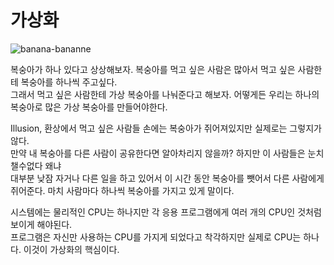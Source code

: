 # 가상화

![banana-bananne](https://user-images.githubusercontent.com/72185011/174489979-dc2560b0-d282-4b24-9466-284bbbb570c7.gif)

복숭아가 하나 있다고 상상해보자. 복숭아를 먹고 싶은 사람은 많아서 먹고 싶은 사람한테 복숭아를 하나씩 주고싶다.  
그래서 먹고 싶은 사람한테 가상 복숭아를 나눠준다고 해보자. 어떻게든 우리는 하나의 복숭아로 많은 가상 복숭아를 만들어야한다.  

Illusion, 환상에서 먹고 싶은 사람들 손에는 복숭아가 쥐어져있지만 실제로는 그렇지가 않다.  
만약 내 복숭아를 다른 사람이 공유한다면 알아차리지 않을까? 하지만 이 사람들은 눈치 챌수없다 왜냐    
대부분 낮잠 자거나 다른 일을 하고 있어서 이 시간 동안 복숭아를 뺏어서 다른 사람에게 쥐어준다.
마치 사람마다 하나씩 복숭아를 가지고 있게 말이다.     

시스템에는 물리적인 CPU는 하나지만 각 응용 프로그램에게 여러 개의 CPU인 것처럼 보이게 해야된다.   
프로그램은 자신만 사용하는 CPU를 가지게 되었다고 착각하지만 실제로 CPU는 하나다. 
이것이 가상화의 핵심이다.   
